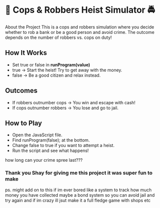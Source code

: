 # 🏦 Cops & Robbers Heist Simulator 🚔
About the Project
This is a cops and robbers simulation where you decide whether to rob a bank or be a good person and avoid crime. The outcome depends on the number of robbers vs. cops on duty!

## How It Works
- Set true or false in **runProgram(value)**
- true → Start the heist! Try to get away with the money.
- false → Be a good citizen and relax instead.
## Outcomes
- If robbers outnumber cops → You win and escape with cash! 
- If cops outnumber robbers → You lose and go to jail.
## How to Play
- Open the JavaScript file.
- Find runProgram(false); at the bottom.
- Change false to true if you want to attempt a heist.
- Run the script and see what happens!

how long can your crime spree last???

### Thank you Shay for giving me this project it was super fun to make

ps. might add on to this if im ever bored like a system to track how much money you have collected maybe a bond system so you can avoid jail and try again and if im crazy ill jsut make it a full fledge game with shops etc
